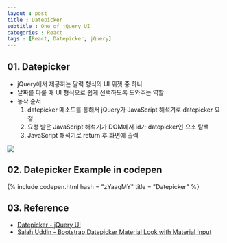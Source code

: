 ```yaml
---
layout : post
title : Datepicker
subtitle : One of jQuery UI
categories : React
tags : [React, Datepicker, jQuery]
---
```


## 01. Datepicker

- jQuery에서 제공하는 달력 형식의 UI 위젯 중 하나
- 날짜를 다룰 때 UI 형식으로 쉽게 선택하도록 도와주는 역할
- 동작 순서
  1. datepicker 메소드를 통해서 jQuery가 JavaScript 해석기로 datepicker 요청
  2. 요청 받은 JavaScript 해석기가 DOM에서 id가 datepicker인 요소 탐색
  3. JavaScript 해석기로 return 후 화면에 출력

<img src="https://github.com/WoojinJeonkr/WoojinJeonkr.github.io/blob/main/assets/images/post/Datepicker.png?raw=true">

## 02. Datepicker Example in codepen

{% include codepen.html hash = "zYaaqMY" title = "Datepicker" %}

## 03. Reference

- [Datepicker - jQuery UI](https://jqueryui.com/datepicker/)
- [Salah Uddin - Bootstrap Datepicker Material Look with Material Input](https://codepen.io/salahuddin/pen/LOmWpg)